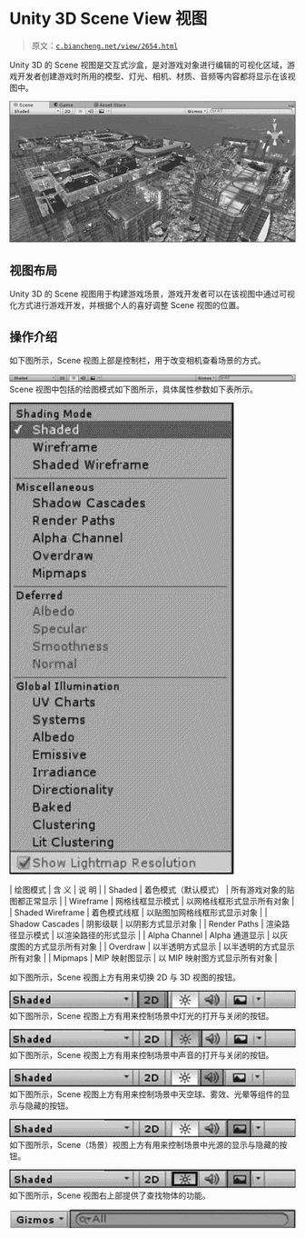 # Unity 3D Scene View 视图

> 原文：[`c.biancheng.net/view/2654.html`](http://c.biancheng.net/view/2654.html)

Unity 3D 的 Scene 视图是交互式沙盒，是对游戏对象进行编辑的可视化区域，游戏开发者创建游戏时所用的模型、灯光、相机、材质、音频等内容都将显示在该视图中。

![Scene 视图](img/fe06436367c29d2928c22e04539228dc.png)

## 视图布局

Unity 3D 的 Scene 视图用于构建游戏场景，游戏开发者可以在该视图中通过可视化方式进行游戏开发，并根据个人的喜好调整 Scene 视图的位置。

## 操作介绍

如下图所示，Scene 视图上部是控制栏，用于改变相机查看场景的方式。

![scene 视图控制栏](img/851627214e219248d589a877227c9640.png)
Scene 视图中包括的绘图模式如下图所示，具体属性参数如下表所示。

![绘图模式](img/3cad169eff6df943ce247fc670eaa6aa.png)

| 绘图模式 | 含 义 | 说 明 |
| Shaded | 着色模式（默认模式） | 所有游戏对象的贴图都正常显示 |
| Wireframe | 网格线框显示模式 | 以网格线框形式显示所有对象 |
| Shaded Wireframe | 着色模式线框 | 以贴图加网格线框形式显示对象 |
| Shadow Cascades | 阴影级联 | 以阴影方式显示对象 |
| Render Paths | 渲染路径显示模式 | 以渲染路径的形式显示 |
| Alpha Channel | Alpha 通道显示 | 以灰度图的方式显示所有对象 |
| Overdraw | 以半透明方式显示 | 以半透明的方式显示所有对象 |
| Mipmaps | MIP 映射图显示 | 以 MIP 映射图方式显示所有对象 |

如下图所示，Scene 视图上方有用来切换 2D 与 3D 视图的按钮。

![2D/3D 切换按钮](img/9cc67129cc4528f86bc02f91e302a2e4.png)
如下图所示，Scene 视图上方有用来控制场景中灯光的打开与关闭的按钮。

![灯光开关按钮](img/41ee6586d513bfb4a91d13bb7832c126.png)
如下图所示，Scene 视图上方有用来控制场景中声音的打开与关闭的按钮。

![声音开关按钮](img/d5bfd872bcc2b37e3682b29f777fab25.png)
如下图所示，Scene 视图上方有用来控制场景中天空球、雾效、光晕等组件的显示与隐藏的按钮。

![天空球、雾效、光晕等组件的显示与隐藏的按钮](img/dba7435fdeb68cdd022e769fd0c98d29.png)
如下图所示，Scene（场景）视图上方有用来控制场景中光源的显示与隐藏的按钮。

![光源、声音、相机等对象的显示与隐藏选项](img/3a68c6655ae7d70564b522c348dc106a.png)
如下图所示，Scene 视图右上部提供了查找物体的功能。

![scene 视图的查找功能](img/acb3f4718454cca17806b935742f6f33.png)